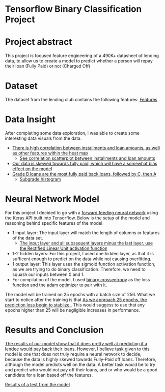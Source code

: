 # Tensorflow Binary Classification Project

# Project abstract

This project is focused feature engineering of a 490K+ datasheet of lending data, to allow us to create a model to predict whether a person will repay their loan (Fully Paid) or not (Charged Off)

# Dataset

The dataset from the lending club contains the following features: [Features](./features.csv)

# Data Insight

After completing some data exploration, I was able to create some interesting data visuals from the data.

- [There is high correlation between installments and loan amounts, as well as other features within the heat map](./correlation_heatmap.png)
  - [See correlation scatterplot between installments and loan amounts](./correlation_scatterplot.png)
- [Our data is skewed towards fully paid, which will have a somewhat bias effect on the model](./loan_status.png)
- [Grade B loans are the most fully paid back loans, followed by C, then A](./loan_grades.png)
  - [Subgrade histogram](./loan_subgrades.png)

# Neural Network Model

For this project I decided to go with a [forward feeding neural network](https://en.wikipedia.org/wiki/Feedforward_neural_network) using the Keras API built into Tensorflow. Below is the setup of the model and reasoning behind specific features of the model.

- 1 input layer: The input layer will match the length of columns or features of the data set.
  - [The input layer and all subsequent layers minus the last layer, use the Rectified Linear Unit activation function](https://builtin.com/machine-learning/relu-activation-function)
- 1-2 hidden layers: For this project, I used one hidden layer, as that it is sufficent enough to predict on the data while not causing overfitting.
- 1 output layer: This layer uses the sigmoid function activation function, as we are trying to do binary classification. Therefore, we need to squash our inputs between 0 and 1.
- For compilation of the model, I used [binary crossentropy](https://towardsdatascience.com/understanding-binary-cross-entropy-log-loss-a-visual-explanation-a3ac6025181a) as the loss function and the [adam optimizer](https://keras.io/api/optimizers/adam/#:~:text=Adam%20optimization%20is%20a%20stochastic,order%20and%20second%2Dorder%20moments.) to pair with it.

The model will be trained on 25 epochs with a batch size of 256. What we start to notice after the training is that [As we approach 25 epochs, the prediction loss begin to stablize.](./Model_Performance.png). This would suggess to use that any epochs higher than 25 will be negligible increases in performance.

# Results and Conclusion

[The results of our model show that it does pretty well at predicting if a lendee would pay back their loans.](./classification_report.txt) However, I believe task given to this model is one that does not truly require a neural network to decide, because the data is highly skewed towards Fully-Paid off loans. Therefore, although the model predicts well on the data. A better task would be to try and predict who would not pay off their loans, and or who would be a good candidate for a loan based off the features.

[Results of a test from the model](./Results.txt)
